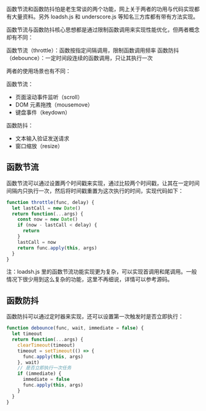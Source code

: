 [pixiv=68321417]: # 'https://i.loli.net/2018/12/16/5c1653911d1ec.jpg'

函数节流和函数防抖怕是老生常谈的两个功能，网上关于两者的功用与代码实现都有大量资料。另外 loadsh.js 和 underscore.js 等知名三方库都有带有方法实现。

函数节流与函数防抖核心思想都是通过限制函数调用来实现性能优化，但两者概念却有不同：

函数节流（throttle）：函数按指定间隔调用，限制函数调用频率
函数防抖（debounce）：一定时间段连续的函数调用，只让其执行一次

两者的使用场景也有不同：

函数节流：

- 页面滚动事件监听（scroll）
- DOM 元素拖拽（mousemove）
- 键盘事件（keydown）

函数防抖：

- 文本输入验证发送请求
- 窗口缩放（resize）

## 函数节流

函数节流可以通过设置两个时间戳来实现，通过比较两个时间戳，让其在一定时间间隔内只执行一次，然后将时间戳重置为这次执行的时间，实现代码如下：

```javascript
function throttle(func, delay) {
  let lastCall = new Date()
  return function(...args) {
    const now = new Date()
    if (now - lastCall < delay) {
      return
    }
    lastCall = now
    return func.apply(this, args)
  }
}
```

注：loadsh.js 里的函数节流功能实现更为复杂，可以实现首调用和尾调用。一般情况下很少用到这么复杂的功能，这里不再细说，详情可以参考源码。

## 函数防抖

函数防抖可以通过定时器来实现，还可以设置第一次触发时是否立即执行：

```javascript
function debounce(func, wait, immediate = false) {
  let timeout
  return function(...args) {
    clearTimeout(timeout)
    timeout = setTimeout(() => {
      func.apply(this, args)
    }, wait)
    // 是否立即执行一次任务
    if (immediate) {
      immediate = false
      func.apply(this, args)
    }
  }
}
```
